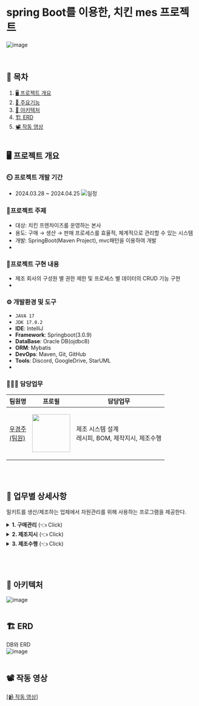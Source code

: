 # spring Boot를 이용한, 치킨 mes 프로젝트
![image](https://github.com/wououoo/project_chicken/blob/main/%EC%B5%9C%EC%A2%85%EB%B3%B8/kammi/src/main/resources/static/img/mainlogo/mainLogo2.png)

<br>

## 📌 목차
1. [🖥️ 프로젝트 개요](#프로젝트-개요)
2. [📕 주요기능](#주요기능)
3. [🔧 아키텍처](#아키텍처)
4. [🏗️ ERD](#erd)
5. [📽️ 작동 영상](#작동-영상)
   <br><br>

## 🖥️ 프로젝트 개요
### ⏲️ 프로젝트 개발 기간
  - 2024.03.28 ~ 2024.04.25
    ![일정](https://github.com/wououoo/project_chicken/assets/156730657/abd2d497-9fe0-4518-bcdf-439ffaee9eac)


### 🔖프로젝트 주제
  - 대상: 치킨 프렌차이즈를 운영하는 본사
  - 용도: 구매 → 생산 → 판매 프로세스를 효율적, 체계적으로 관리할 수 있는 시스템
  - 개발: SpringBoot(Maven Project), mvc패턴을 이용하여 개발
  - 
### 📁프로젝트 구현 내용
  - 제조 회사의 구성원 별 권한 제한 및 프로세스 별 데이터의 CRUD 기능 구현
  - 
### ⚙ 개발환경 및 도구
  - `JAVA 17`
  - `JDK 17.0.2`
  - **IDE**: IntelliJ
  - **Framework**: Springboot(3.0.9)
  - **DataBase**: Oracle DB(ojdbc8)
  - **ORM**: Mybatis
  - **DevOps**: Maven, Git, GitHub
  - **Tools**: Discord, GoogleDrive, StarUML
  - 
### 🧑‍🤝‍🧑 담당업무
|팀원명|프로필|담당업무|
|---|---|---|
|[우경주<br>(팀원)](https://github.com/wououoo)|<p align="center"><img src="https://github.com/heyJSH/Project-Meal_Kit_SpringBoot/assets/150403977/2bdb07d5-ae47-44f5-89dd-6335d7030ca3" width="100"></p>|제조 시스템 설계<br>레시피, BOM, 제작지시, 제조수행|

<br><br>


## 📕 업무별 상세사항
밀키트를 생산/제조하는 업체에서 자원관리를 위해 사용하는 프로그램을 제공한다.

<details>
  <summary><b>1. 구매관리</b> (👈 Click)</summary>
   <br>
  <div markdown="1">
     <h3>레시피</h3>
    <ul>
       <li>DB에 등록된 레시피와 그에 맞는 사진을 출력한다.</li>
       <img src="https://github.com/wououoo/project_chicken/assets/156730657/101c0fa7-49b6-4a4e-97f2-84ede97cf37f" alt="레시피 메인">
       <br>
        <li>레시피 페이지 아래 등록 버튼을 클릭 시 다음과 같은 모달이 출력된다.</li>
       <img src="https://github.com/wououoo/project_chicken/assets/156730657/59f17eee-91f8-438f-9aab-05a2bb2730f9" alt="레시피 등록">
           <ol>
              <li>첫번째 레시피 등록에 레시피명, 사진을 추가하면 두번째 모달이 나온다</li>       
              <br>
              <li>BOM을 등록할 수 있으며 필요 시 추가 버튼을 클릭하여 여러개의 BOM을 다중 등록할 수 있다</li>
           </ol>
       <br>
       <li>레시피 사진을 클릭할 경우 다음과 같은 모달이 출력된다</li>
       <img src="https://github.com/wououoo/project_chicken/assets/156730657/99f46e16-afd4-4941-b41b-cf31b1107c90" alt="레시피 상세">
            <ol>
              <li>레시피 정보 및 BOM정보를 수정, 삭제할 수 있다</li>       
              <br>
              <li>데이터 추가 버튼 클릭 시 BOM을 추가할 수 있는 모달로 변경된다</li>
           </ol>
       <br>
    </ul>
  </div>
</details>

<details>
  <summary><b>2. 제조지시</b> (👈 Click)</summary>
   <br>
  <div markdown="2">
     <h3>제조지시</h3>
    <ul>
       <li>제조를 지시한 현황을 보여주는 페이지가 출력된다</li>
       <img src="https://github.com/wououoo/project_chicken/assets/156730657/006dce3f-8ec4-455f-896d-658ca185ee45" alt="제조지시 메인">
       <br>
        <li>지시 버튼 클릭 시 제조를 지시할 수 있는 모달이 출력된다</li>
       <img src="https://github.com/wououoo/project_chicken/assets/156730657/22ed5bf9-b5e7-4e86-b633-715c1ee507ab" alt="제조지시">
           <ol>
              <li>레시피로 등록된 정보만 SELECT 박스에서 선택가능</li>       
           </ol>
       <br>
       <li>제조지시 페이지에서 지시한 현황을 클릭 시 제조지시 상세화면 모달 출력</li>
       <img src="https://github.com/wououoo/project_chicken/assets/156730657/8d88acc3-e95a-478d-bf1b-a79c644a654c" alt="지시 상세">
            <ol>
              <li>지시한 생산량만 수정이 가능</li>       
              <br>
              <li>제조 수행이 실행된 경우 수정 불가</li>
           </ol>
       <br>
    </ul>
  </div>
</details>

<details>
  <summary><b>3. 제조수행</b> (👈 Click)</summary>
   <br>
  <div markdown="2">
     <h3>제조지시</h3>
    <ul>
       <li>제조를 수행한 현황을 보여주는 페이지가 출력된다</li>
       <img src="https://github.com/wououoo/project_chicken/assets/156730657/f0697337-982c-47cc-b7c1-b2a0b1321acd" alt="제조수행 메인">
       <br>
        <li>수행 버튼 클릭 시 제조를 수행할 수 있는 모달이 출력된다</li>
       <img src="https://github.com/wououoo/project_chicken/assets/156730657/b8f9890e-1f21-49e3-9f80-647e30faf7f8" alt="제조수행">
           <ol>
              <li>지시한 품목을 SELECT 박스에서 선택</li>       
              <li>제조 라인 선택(1,2,3번 라인)</li> 
              <li>제조할 수량 선택(지시한 수량을 넘을 수 없음)</li> 
          </ol>
       <br> 
       <li>제조수행 페이지에서 수행 현황을 클릭 시 제조지시 상세화면 모달 출력</li>
       <img src="https://github.com/wououoo/project_chicken/assets/156730657/95aff1e3-971f-4aad-a56a-f3818f423784" alt="수행 상세">
            <ol>
              <li>제조라인, 생산량, 수행자만 수정가능</li>       
              <br>
              <li>만약 라인 및 수행자가 다른 공정을 수행중이라면 수정할 수 없음</li>
              <br>
              <li>작업수행 버튼 클릭 시 차례대로 시작시간, 염지, 조리, 양념, 포장, 종료시간 순서대로 시간이 출력</li>
              <br>
              <li>작업수행이 시작되었을 경우 수정 불가 </li>               
           </ol>
       <br>
    </ul>
  </div>
</details>


<br><br>

## 🔧 아키텍처
![image](https://github.com/heyJSH/Project-Meal_Kit/assets/151722511/c95a5896-9d37-44d8-a89f-034644dfeea4)
<br><br>

## 🏗️ ERD
DB와 ERD <br>
![image](https://github.com/heyJSH/Project-Meal_Kit_SpringBoot/assets/150403977/bcbfa9be-686b-4970-81d5-977aa1d2e7b5)
<br><br>

## 📽️ 작동 영상
[[📹 작동 영상]](https://drive.google.com/file/d/12LwcEgv2JtFC25zAbUwQ4FCezuiNiI1k/view?usp=sharing)
<br><br>
